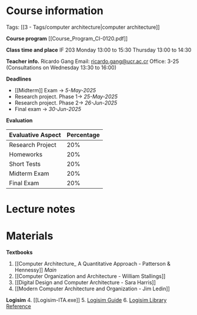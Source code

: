 # Course information
Tags: [[3 - Tags/computer architecture|computer architecture]]

**Course program**
[[Course_Program_CI-0120.pdf]]

**Class time and place**
IF 203
Monday 13:00 to 15:30
Thursday 13:00 to 14:30

**Teacher info.**
Ricardo Gang
Email: ricardo.gang@ucr.ac.cr
Office: 3-25 (Consultations on Wednesday 13:30 to 16:00)

**Deadlines**
- [[Midterm]] Exam -> _5-May-2025_
- Research project. Phase 1-> _25-May-2025_
- Research project. Phase 2-> _26-Jun-2025_
- Final exam -> _30-Jun-2025_

**Evaluation**

| Evaluative Aspect | Percentage |
| ----------------- | ---------- |
| Research Project  | 20%        |
| Homeworks         | 20%        |
| Short Tests       | 20%        |
| Midterm Exam      | 20%        |
| Final Exam        | 20%        |
# Lecture notes

# Materials

**Textbooks**
1. [[Computer Architecture_ A Quantitative Approach - Patterson & Hennessy]] _Main_
2. [[Computer Organization and Architecture - William Stallings]]
3. [[Digital Design and Computer Architecture - Sara Harris]]
4. [[Modern Computer Architecture and Organization - Jim Ledin]]
   
**Logisim**
4. [[Logisim-ITA.exe]]
5. [Logisim Guide](https://cburch.com/logisim/docs/2.7/en/html/guide/index.html)
6. [Logisim Library Reference](https://cburch.com/logisim/docs/2.7/en/html/libs/index.html)
